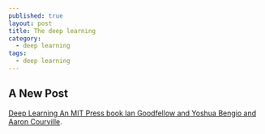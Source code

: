 ```yaml
---
published: true
layout: post
title: The deep learning
category:
  - deep learning
tags:
  - deep learning
---
```

## A New Post


[Deep Learning An MIT Press book Ian Goodfellow and Yoshua Bengio and Aaron Courville](http://www.deeplearningbook.org/).

